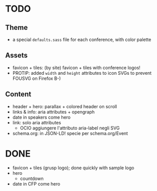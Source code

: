 # TODO

## Theme

* a special `defaults.sass` file for each conference, with color palette

## Assets

* favicon + tiles: (by site) favicon + tiles with conference logos!
* PROTIP: added `width` and `height` attributes to icon SVGs to prevent FOUSVG on Firefox B-)

## Content

* header + hero: parallax + colored header on scroll
* links & info: aria attributes + opengraph
* date in speakers come hero
* link: solo aria attributes
  * OCIO aggiungere l'attributo aria-label negli SVG
* schema.org: in JSON-LD! specie per schema.org/Event

# DONE

* favicon + tiles (grusp logo); done quickly with sample logo
* hero
  * countdown
* date in CFP come hero
